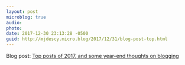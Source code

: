 ```yaml
---
layout: post
microblog: true
audio: 
photo: 
date: 2017-12-30 23:13:28 -0500
guid: http://mjdescy.micro.blog/2017/12/31/blog-post-top.html
---
```

Blog post: [Top posts of 2017, and some year-end thoughts on blogging](https://mjdescy.me/2017/12/31/top-posts-of-2017/)
